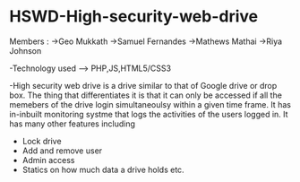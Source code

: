 # HSWD-High-security-web-drive
Members : 
->Geo Mukkath
->Samuel Fernandes 
->Mathews Mathai
->Riya Johnson

-Technology used -->
PHP,JS,HTML5/CSS3


-High security web drive is a drive similar to that of Google drive or drop box.
The thing that differentiates it is that it can only be accessed if all the memebers of the drive login simultaneoulsy
within a given time frame. 
It has in-inbuilt monitoring systme that logs the activities of the users logged in. 
It has many other features including 
- Lock drive
- Add and remove user 
- Admin access
- Statics on how much data a drive holds etc. 

